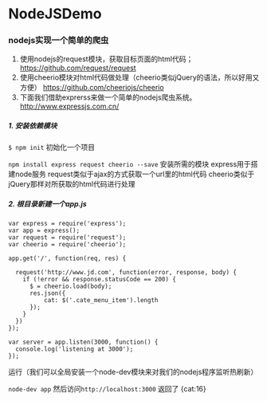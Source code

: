 # NodeJSDemo

### nodejs实现一个简单的爬虫

1. 使用nodejs的request模块，获取目标页面的html代码；
https://github.com/request/request
2. 使用cheerio模块对html代码做处理（cheerio类似jQuery的语法，所以好用又方便）
https://github.com/cheeriojs/cheerio
3. 下面我们借助exprerss来做一个简单的nodejs爬虫系统。
http://www.expressjs.com.cn/


##### 1. 安装依赖模块
`$ npm init`
初始化一个项目

`npm install express request cheerio --save`
安装所需的模块
express用于搭建node服务
request类似于ajax的方式获取一个url里的html代码
cheerio类似于jQuery那样对所获取的html代码进行处理

##### 2. 根目录新建一个app.js
```
var express = require('express');
var app = express();
var request = require('request');
var cheerio = require('cheerio');

app.get('/', function(req, res) {
 
  request('http://www.jd.com', function(error, response, body) {
    if (!error && response.statusCode == 200) {
      $ = cheerio.load(body);
      res.json({
          cat: $('.cate_menu_item').length
      });
    }
  })
});

var server = app.listen(3000, function() {
  console.log('listening at 3000');
});
```

运行（我们可以全局安装一个node-dev模块来对我们的nodejs程序监听热刷新）

`node-dev app`
然后访问`http://localhost:3000`
返回了 {cat:16}